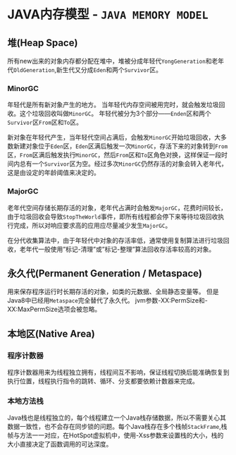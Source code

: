 # JAVA内存模型 - `JAVA MEMORY MODEL`

## 堆(Heap Space)

所有new出来的对象内存都分配在堆中，堆被分成年轻代`YongGeneration`和老年代`OldGeneration`,新生代又分成`Eden`和两个`Survivor`区。

### MinorGC

年轻代是所有新对象产生的地方。
当年轻代内存空间被用完时，就会触发垃圾回收。这个垃圾回收叫做`MinorGC`。
年轻代被分为3个部分——`Enden`区和两个`Survivor`区`From`区和`To`区。

新对象在年轻代产生，当年轻代空间占满后，会触发`MinorGC`开始垃圾回收，大多数新建对象位于`Eden`区，`Eden`区满后触发一次`MinorGC`，存活下来的对象转到`From`区，`From`区满后触发执行`MinorGC`，然后`From`区和`To`区角色对换，这样保证一段时间内总有一个`Survivor`区为空。经过多次`MinorGC`仍然存活的对象会转入老年代，这是由设定的年龄阈值来决定的。

### MajorGC

老年代空间存储长期存活的对象，老年代占满时会触发`MajorGC`，花费时间较长，由于垃圾回收会导致`StopTheWorld`事件，即所有线程都会停下来等待垃圾回收执行完成，所以对响应要求高的应用应尽量减少发生`MajorGC`。

在分代收集算法中，由于年轻代中对象的存活率低，通常使用复制算法进行垃圾回收，老年代一般使用”标记-清理”或”标记-整理”算法回收存活率较高的对象。

## 永久代(Permanent Generation / Metaspace)

用来保存程序运行时长期存活的对象，如类的元数据、全局静态变量等。
但是Java8中已经用`Metaspace`完全替代了永久代。
jvm参数-XX:PermSize和-XX:MaxPermSize选项会被忽略。

## 本地区(Native Area)

### 程序计数器

程序计数器用来为线程独立拥有，线程间互不影响，保证线程切换后能准确恢复到执行位置，线程执行指令的跳转、循环、分支都要依赖计数器来完成。

### 本地方法栈

Java栈也是线程独立的，每个线程建立一个Java栈存储数据，所以不需要关心其数据一致性，也不会存在同步锁的问题。每个Java栈存在多个栈帧`StackFrame`,栈帧与方法一一对应，在HotSpot虚拟机中，使用-Xss参数来设置栈的大小，栈的大小直接决定了函数调用的可达深度。

